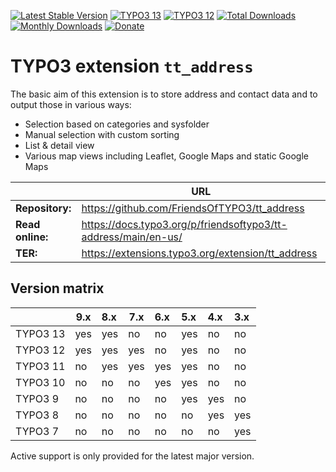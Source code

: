 [![Latest Stable Version](http://poser.pugx.org/friendsoftypo3/tt-address/v)](https://extensions.typo3.org/extension/tt_address/)
[![TYPO3 13](https://img.shields.io/badge/TYPO3-13-orange.svg)](https://get.typo3.org/version/13)
[![TYPO3 12](https://img.shields.io/badge/TYPO3-12-orange.svg)](https://get.typo3.org/version/12)
[![Total Downloads](http://poser.pugx.org/friendsoftypo3/tt-address/downloads)](https://packagist.org/packages/friendsoftypo3/tt-address)
[![Monthly Downloads](https://poser.pugx.org/friendsoftypo3/tt-address/d/monthly)](https://packagist.org/packages/friendsoftypo3/tt-address)
[![Donate](https://img.shields.io/badge/Donate-PayPal-green.svg)](https://www.paypal.me/GeorgRinger/10)

# TYPO3 extension `tt_address`

The basic aim of this extension is to store address and contact data and to
output those in various ways:

- Selection based on categories and sysfolder
- Manual selection with custom sorting
- List & detail view
- Various map views including Leaflet, Google Maps and static Google Maps

|                  | URL                                                            |
|------------------|----------------------------------------------------------------|
| **Repository:**  | https://github.com/FriendsOfTYPO3/tt_address                   |
| **Read online:** | https://docs.typo3.org/p/friendsoftypo3/tt-address/main/en-us/ |
| **TER:**         | https://extensions.typo3.org/extension/tt_address              |

## Version matrix

|          | 9.x | 8.x | 7.x | 6.x | 5.x | 4.x | 3.x |
|:---------|-----|:----|-----|:----|:----|:----|:----|
| TYPO3 13 | yes | yes | no  | no  | yes | no  | no  |
| TYPO3 12 | yes | yes | yes | no  | yes | no  | no  |
| TYPO3 11 | no  | yes | yes | yes | yes | no  | no  |
| TYPO3 10 | no  | no  | no  | yes | yes | no  | no  |
| TYPO3 9  | no  | no  | no  | no  | yes | yes | no  |
| TYPO3 8  | no  | no  | no  | no  | no  | yes | yes |
| TYPO3 7  | no  | no  | no  | no  | no  | no  | yes |

Active support is only provided for the latest major version.
